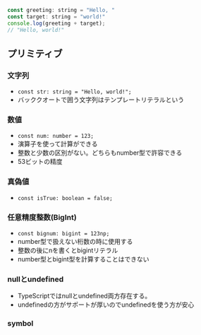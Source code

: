 ```js
const greeting: string = "Hello, "
const target: string = "world!"
console.log(greeting + target);
// "Hello, world!"
```

## プリミティブ
### 文字列
- `const str: string = "Hello, world!";`
- バッククオートで囲う文字列はテンプレートリテラルという
### 数値
- `const num: number = 123;`
- 演算子を使って計算ができる
- 整数と少数の区別がない。どちらもnumber型で許容できる
- 53ビットの精度
### 真偽値
- `const isTrue: boolean = false;`
### 任意精度整数(BigInt)
- `const bignum: bigint = 123np;`
- number型で扱えない桁数の時に使用する
- 整数の後にnを書くとbigintリテラル
- number型とbigint型を計算することはできない
### nullとundefined
- TypeScriptではnullとundefined両方存在する。
- undefinedの方がサポートが厚いのでundefinedを使う方が安心
### symbol


